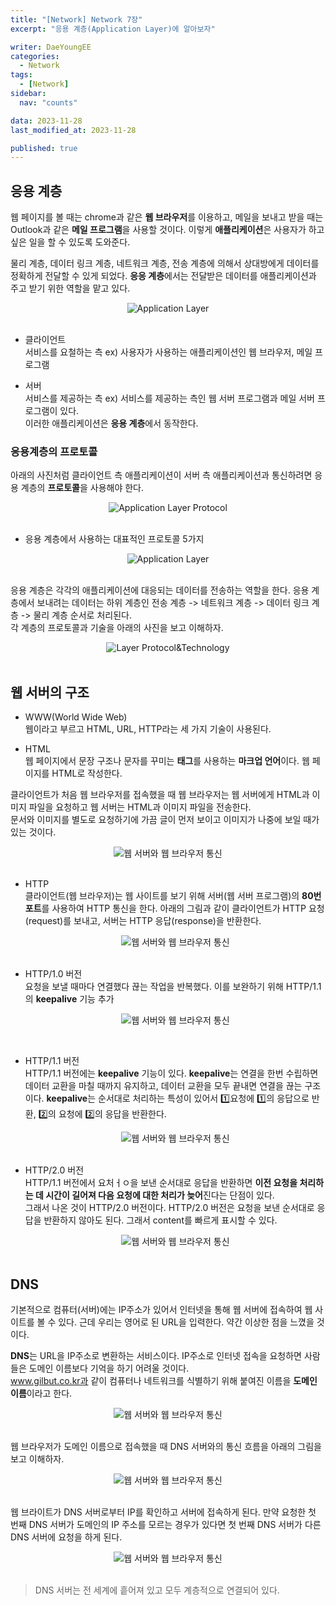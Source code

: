 ```yaml
---
title: "[Network] Network 7장"
excerpt: "응용 계층(Application Layer)에 알아보자"

writer: DaeYoungEE
categories:
  - Network
tags:
  - [Network]
sidebar:
  nav: "counts"

data: 2023-11-28
last_modified_at: 2023-11-28

published: true
---
```


## 응용 계층

웹 페이지를 볼 때는 chrome과 같은 **웹 브라우저**를 이용하고, 메일을 보내고 받을 때는 Outlook과 같은 **메일 프로그램**을 사용할 것이다. 이렇게 **애플리케이션**은 사용자가 하고 싶은 일을 할 수 있도록 도와준다.

물리 계층, 데이터 링크 계층, 네트워크 계층, 전송 계층에 의해서 상대방에게 데이터를 정확하게 전달할 수 있게 되었다. **응응 계층**에서는 전달받은 데이터를 애플리케이션과 주고 받기 위한 역할을 맡고 있다.

<div align="center">
  <img alt="Application Layer" src="https://github.com/DaeYoungee/DaeYoungee.github.io/assets/121485300/da0dc42a-b92d-49d3-820d-0c097bd699e2">   
</div>   
<br>

- 클라이언트  
  서비스를 요철하는 측 ex) 사용자가 사용하는 애플리케이션인 웹 브라우저, 메일 프로그램

- 서버  
  서비스를 제공하는 측 ex) 서비스를 제공하는 측인 웹 서버 프로그램과 메일 서버 프로그램이 있다.  
  이러한 애플리케이션은 **응용 계층**에서 동작한다.

### 응용계층의 프로토콜

아래의 사진처럼 클라이언트 측 애플리케이션이 서버 측 애플리케이션과 통신하려면 응용 계층의 **프로토콜**을 사용해야 한다.

<div align="center">
  <img alt="Application Layer Protocol" src="https://github.com/DaeYoungee/DaeYoungee.github.io/assets/121485300/88edb024-4e6c-4c71-8478-07587e3eb743">   
</div>   
<br>

- 응용 계층에서 사용하는 대표적인 프로토콜 5가지
<div align="center">
  <img alt="Application Layer" src="https://github.com/DaeYoungee/DaeYoungee.github.io/assets/121485300/66c0bbc0-44be-4c67-9e4a-2be9f4243fdf">   
</div>   
<br>

응용 계층은 각각의 애플리케이션에 대응되는 데이터를 전송하는 역할을 한다. 응용 계층에서 보내려는 데이터는 하위 계층인 전송 계층 -> 네트워크 계층 -> 데이터 링크 계층 -> 물리 계층 순서로 처리된다.  
각 계층의 프로토콜과 기술을 아래의 사진을 보고 이해하자.

<div align="center">
  <img alt="Layer Protocol&Technology" src="https://github.com/DaeYoungee/DaeYoungee.github.io/assets/121485300/530d9cd0-3297-4f89-b739-bf50a51b1228">   
</div>   
<br>

## 웹 서버의 구조

- WWW(World Wide Web)  
  웹이라고 부르고 HTML, URL, HTTP라는 세 가지 기술이 사용된다.

- HTML  
  웹 페이지에서 문장 구조나 문자를 꾸미는 **태그**를 사용하는 **마크업 언어**이다. 웹 페이지를 HTML로 작성한다.

클라이언트가 처음 웹 브라우저를 접속했을 때 웹 브라우저는 웹 서버에게 HTML과 이미지 파일을 요청하고 웹 서버는 HTML과 이미지 파일을 전송한다.  
문서와 이미지를 별도로 요청하기에 가끔 글이 먼저 보이고 이미지가 나중에 보일 때가 있는 것이다.

<div align="center">
  <img alt="웹 서버와 웹 브라우저 통신" src="https://github.com/DaeYoungee/DaeYoungee.github.io/assets/121485300/d501902e-980f-4fce-a753-ba3227236bf0">   
</div>   
<br>

- HTTP  
클라이언트(웹 브라우저)는 웹 사이트를 보기 위해 서버(웹 서버 프로그램)의 **80번 포트**를 사용하여 HTTP 통신을 한다. 아래의 그림과 같이 클라이언트가 HTTP 요청(request)를 보내고, 서버는 HTTP 응답(response)을 반환한다.
  <div align="center">
    <img alt="웹 서버와 웹 브라우저 통신" src="https://github.com/DaeYoungee/DaeYoungee.github.io/assets/121485300/a232fe91-77de-4d80-8a6d-4b1adc73c238">   
  </div>   
  <br>

- HTTP/1.0 버전  
요청을 보낼 때마다 연결했다 끊는 작업을 반복했다. 이를 보완하기 위해 HTTP/1.1의 **keepalive** 기능 추가
  <div align="center">
  <img alt="웹 서버와 웹 브라우저 통신" src="https://github.com/DaeYoungee/DaeYoungee.github.io/assets/121485300/1963fd9d-20b6-489b-a860-4cdc3b111789">   
  </div>   
<br>

- HTTP/1.1 버전  
  HTTP/1.1 버전에는 **keepalive** 기능이 있다. **keepalive**는 연결을 한번 수립하면 데이터 교환을 마칠 때까지 유지하고, 데이터 교환을 모두 끝내면 연결을 끊는 구조이다. **keepalive**는 순서대로 처리하는 특성이 있어서 1️⃣요청에 1️⃣의 응답으로 반환, 2️⃣의 요청에 2️⃣의 응답을 반환한다.
  <div align="center">
  <img alt="웹 서버와 웹 브라우저 통신" src="https://github.com/DaeYoungee/DaeYoungee.github.io/assets/121485300/ee57e678-a20b-41ef-9270-03e45ac5c7f3">   
  </div>   
  <br>

- HTTP/2.0 버전  
HTTP/1.1 버전에서 요처ㅓㅇ을 보낸 순서대로 응답을 반환하면 **이전 요청을 처리하는 데 시간이 길어져 다음 요청에 대한 처리가 늦어**진다는 단점이 있다.  
그래서 나온 것이 HTTP/2.0 버전이다. HTTP/2.0 버전은 요청을 보낸 순서대로 응답을 반환하지 않아도 된다. 그래서 content를 빠르게 표시할 수 있다.
  <div align="center">
  <img alt="웹 서버와 웹 브라우저 통신" src="https://github.com/DaeYoungee/DaeYoungee.github.io/assets/121485300/7d320a0b-1e92-4c38-8da3-f3f882163ed2">   
  </div>   
  <br>

## DNS

기본적으로 컴퓨터(서버)에는 IP주소가 있어서 인터넷을 통해 웹 서버에 접속하여 웹 사이트를 볼 수 있다. 근데 우리는 영어로 된 URL을 입력한다. 약간 이상한 점을 느꼈을 것이다.

**DNS**는 URL을 IP주소로 변환하는 서비스이다. IP주소로 인터넷 접속을 요청하면 사람들은 도메인 이름보다 기억을 하기 어려울 것이다.  
www.gilbut.co.kr과 같이 컴퓨터나 네트워크를 식별하기 위해 붙여진 이름을 **도메인 이름**이라고 한다.

<div align="center">
<img alt="웹 서버와 웹 브라우저 통신" src="https://github.com/DaeYoungee/DaeYoungee.github.io/assets/121485300/eae89535-5595-46bd-9dbc-170e7fd21c1e">   
</div>   
<br>

웹 브라우저가 도메인 이름으로 접속했을 때 DNS 서버와의 통신 흐름을 아래의 그림을 보고 이해하자.

<div align="center">
<img alt="웹 서버와 웹 브라우저 통신" src="https://github.com/DaeYoungee/DaeYoungee.github.io/assets/121485300/110e0c5a-b98a-46c5-ae36-6ad126ad8048">   
</div>   
<br>

웹 브라이트가 DNS 서버로부터 IP를 확인하고 서버에 접속하게 된다. 만약 요청한 첫 번째 DNS 서버가 도메인의 IP 주소를 모르는 경우가 있다면 첫 번째 DNS 서버가 다른 DNS 서버에 요청을 하게 된다.

<div align="center">
<img alt="웹 서버와 웹 브라우저 통신" src="https://github.com/DaeYoungee/DaeYoungee.github.io/assets/121485300/30af0435-6972-4d87-a536-53d2345906ae">   
</div>   
<br>

> DNS 서버는 전 세계에 흩어져 있고 모두 계층적으로 연결되어 있다.
